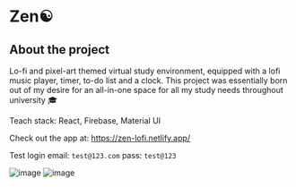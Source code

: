 # Zen☯️

## About the project
Lo-fi and pixel-art themed virtual study environment, equipped with a lofi music player, timer, to-do list and a clock. This project was essentially born out of my desire for an all-in-one space for all my study needs throughout university 🎓

Teach stack: React, Firebase, Material UI

Check out the app at: https://zen-lofi.netlify.app/

Test login
email: `test@123.com`
pass: `test@123`

![image](https://github.com/aniketsinha5552/zen-client/assets/104712880/062ef005-be55-49b9-9a35-417c6261976e)
![image](https://github.com/aniketsinha5552/zen-client/assets/104712880/f2038fea-5aa3-486d-874d-03425b1be904)






